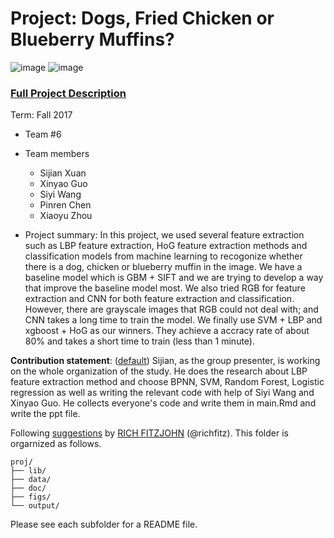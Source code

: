 # Project: Dogs, Fried Chicken or Blueberry Muffins?
![image](figs/chicken.jpg)
![image](figs/muffin.jpg)

### [Full Project Description](doc/project3_desc.md)

Term: Fall 2017

+ Team #6
+ Team members
	+ Sijian Xuan
	+ Xinyao Guo
	+ Siyi Wang
	+ Pinren Chen
	+ Xiaoyu Zhou

+ Project summary: In this project, we used several feature extraction such as LBP feature extraction, HoG feature extraction methods and classification models from machine learning to recogonize whether there is a dog, chicken or blueberry muffin in the image. We have a baseline model which is GBM + SIFT and we are trying to develop a way that improve the baseline model most. We also tried RGB for feature extraction and CNN for both feature extraction and classification. However, there are grayscale images that RGB could not deal with; and CNN takes a long time to train the model. We finally use SVM + LBP and xgboost + HoG as our winners. They achieve a accracy rate of about 80% and takes a short time to train (less than 1 minute).
	
**Contribution statement**: ([default](doc/a_note_on_contributions.md)) Sijian, as the group presenter, is working on the whole organization of the study. He does the research about LBP feature extraction method and choose BPNN, SVM, Random Forest, Logistic regression as well as writing the relevant code with help of Siyi Wang and Xinyao Guo. He collects everyone's code and write them in main.Rmd and write the ppt file.

Following [suggestions](http://nicercode.github.io/blog/2013-04-05-projects/) by [RICH FITZJOHN](http://nicercode.github.io/about/#Team) (@richfitz). This folder is orgarnized as follows.

```
proj/
├── lib/
├── data/
├── doc/
├── figs/
└── output/
```

Please see each subfolder for a README file.
